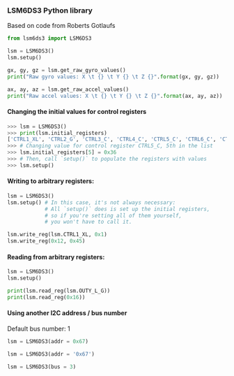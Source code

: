 ### LSM6DS3 Python library

Based on code from Roberts Gotlaufs

```python
from lsm6ds3 import LSM6DS3

lsm = LSM6DS3()
lsm.setup()

gx, gy, gz = lsm.get_raw_gyro_values()
print("Raw gyro values: X \t {} \t Y {} \t Z {}".format(gx, gy, gz))

ax, ay, az = lsm.get_raw_accel_values()
print("Raw accel values: X \t {} \t Y {} \t Z {}".format(ax, ay, az))
```

#### Changing the initial values for control registers 

```python
>>> lsm = LSM6DS3()
>>> print(lsm.initial_registers)
['CTRL1_XL', 'CTRL2_G', 'CTRL3_C', 'CTRL4_C', 'CTRL5_C', 'CTRL6_C', 'CTRL7_G', 'CTRL8_XL', 'CTRL9_XL', 'CTRL10_C']
>>> # Changing value for control register CTRL5_C, 5th in the list
>>> lsm.initial_registers[5] = 0x36
>>> # Then, call `setup()` to populate the registers with values
>>> lsm.setup()
```

#### Writing to arbitrary registers:

```python
lsm = LSM6DS3()
lsm.setup() # In this case, it's not always necessary:
            # All `setup()` does is set up the initial registers,
            # so if you're setting all of them yourself,
            # you won't have to call it.

lsm.write_reg(lsm.CTRL1_XL, 0x1)
lsm.write_reg(0x12, 0x45)
```

#### Reading from arbitrary registers:

```python
lsm = LSM6DS3()
lsm.setup()

print(lsm.read_reg(lsm.OUTY_L_G))
print(lsm.read_reg(0x16))
```

#### Using another I2C address / bus number

Default bus number: 1

```python
lsm = LSM6DS3(addr = 0x67)
```

```python
lsm = LSM6DS3(addr = '0x67')
```

```python
lsm = LSM6DS3(bus = 3)
```

